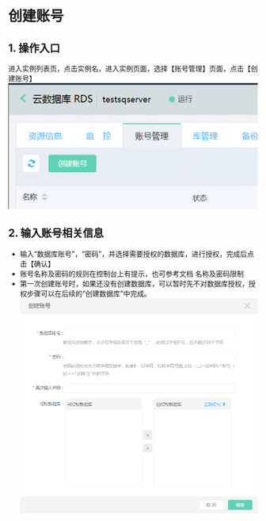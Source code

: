 # 创建账号

## 1. 操作入口
进入实例列表页，点击实例名，进入实例页面，选择【账号管理】页面，点击【创建账号】
![创建账号1](../../../image/RDS/Create-Account-1.png)


## 2. 输入账号相关信息
- 输入“数据库账号”，“密码”，并选择需要授权的数据库，进行授权，完成后点击【确认】
- 账号名称及密码的规则在控制台上有提示，也可参考文档 名称及密码限制
- 第一次创建账号时，如果还没有创建数据库，可以暂时先不对数据库授权，授权步骤可以在后续的“创建数据库”中完成。
![创建账号2](../../../image/RDS/Create-Account-2.png)
